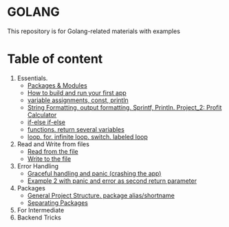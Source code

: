 # GOLANG
This repository is for Golang-related materials with examples 

# Table of content
1. Essentials.
   - [Packages & Modules](https://github.com/Glareone/Golang-Full-Course/blob/main/Essentials.Packages.md)
   - [How to build and run your first app](/build-and-run.md)
   - [variable assignments, const, println](/essentials.investment-calculator/investment_calculator.go)
   - [String Formatting, output formatting. Sprintf, Println. Project_2: Profit Calculator](https://github.com/Glareone/Golang-Full-Course/blob/main/essentials.profit-calculator/main.go)
   - [if-else if-else](https://github.com/Glareone/Golang-Full-Course/blob/main/essentials.control-structure/main.go)
   - [functions. return several variables](https://github.com/Glareone/Golang-Full-Course/blob/main/essentials.investment-calculator/common/revenue_calculator.go)
   - [loop. for. infinite loop. switch. labeled loop](https://github.com/Glareone/Golang-Full-Course/blob/main/essentials.control-structure/user-choice.go)
2. Read and Write from files
   - [Read from the file](https://github.com/Glareone/Golang-Full-Course/blob/main/essentials.control-structure/working-with-files/read-from-file.go)
   - [Write to the file](https://github.com/Glareone/Golang-Full-Course/blob/main/essentials.control-structure/working-with-files/writing-to-file.go)
3. Error Handling
   - [Graceful handling and panic (crashing the app)](https://github.com/Glareone/Golang-Full-Course/blob/main/essentials.control-structure/working-with-files/read-from-file.go)
   - [Example 2 with panic and error as second return parameter](https://github.com/Glareone/Golang-Full-Course/blob/main/essentials.profit-calculator/main.go)
4. Packages
   - [General Project Structure. package alias/shortname](https://github.com/Glareone/Golang-Full-Course/blob/main/essentials.control-structure/main.go)
   - [Separating Packages](https://github.com/Glareone/Golang-Full-Course/blob/main/essentials.investment-calculator/common/input_handler.go)
6. For Intermediate
7. Backend Tricks

